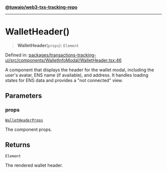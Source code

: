 [**@tuwaio/web3-txs-tracking-repo**](../../../README.md)

***

# WalletHeader()

> **WalletHeader**(`props`): `Element`

Defined in: [packages/transactions-tracking-ui/src/components/WalletInfoModal/WalletHeader.tsx:46](https://github.com/TuwaIO/web3-transactions-tracking/blob/8756609a5523c78e41057cc5e1684ed645ee913e/packages/transactions-tracking-ui/src/components/WalletInfoModal/WalletHeader.tsx#L46)

A component that displays the header for the wallet modal, including the user's avatar,
ENS name (if available), and address. It handles loading states for ENS data and
provides a "not connected" view.

## Parameters

### props

[`WalletHeaderProps`](../interfaces/WalletHeaderProps.md)

The component props.

## Returns

`Element`

The rendered wallet header.
